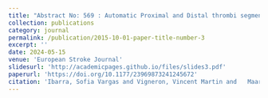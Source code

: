 ```yaml
---
title: "Abstract No: 569 : Automatic Proximal and Distal thrombi segmentation"
collection: publications
category: journal
permalink: /publication/2015-10-01-paper-title-number-3
excerpt: ''
date: 2024-05-15
venue: 'European Stroke Journal'
slidesurl: 'http://academicpages.github.io/files/slides3.pdf'
paperurl: 'https://doi.org/10.1177/23969873241245672'
citation: 'Ibarra, Sofia Vargas and Vigneron, Vincent Martin and   Maaref, Hichem  and Chausson, Nicolas and Lhermitte, Yann and Smadja, Didier and Salicetti, Sonia Garcia (2024). Abstract No: 569 : Automatic Proximal and Distal thrombi segmentation. 10th European Stroke Organisation Conference Abstracts – 15-17 May 2024, Basel, Switzerland'
---
```


